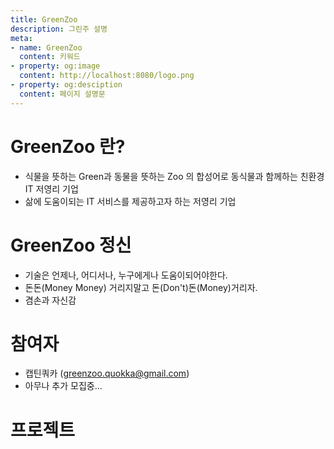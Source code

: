 ```yaml
---
title: GreenZoo
description: 그린주 설명
meta:
- name: GreenZoo
  content: 키워드
- property: og:image
  content: http://localhost:8080/logo.png
- property: og:desciption
  content: 페이지 설명문
---
```


# GreenZoo 란?
- 식물을 뜻하는 Green과 동물을 뜻하는 Zoo 의 합성어로 동식물과 함께하는 친환경 IT 저영리 기업
- 삶에 도움이되는 IT 서비스를 제공하고자 하는 저영리 기업

# GreenZoo 정신 
- 기술은 언제나, 어디서나, 누구에게나 도움이되어야한다.
- 돈돈(Money Money) 거리지말고 돈(Don't)돈(Money)거리자.
- 겸손과 자신감

# 참여자
- 캡틴쿼카 (greenzoo.quokka@gmail.com)
- 아무나 추가 모집중...

# 프로젝트
